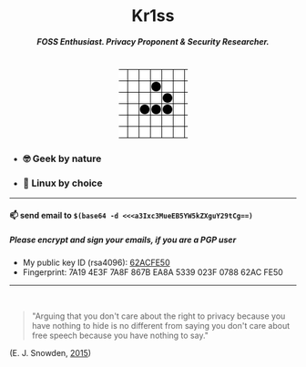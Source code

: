 <center>
  
# Kr1ss

##### FOSS Enthusiast. Privacy Proponent & Security Researcher.

<br>

<img src=https://github.com/Kr1ss-XD/Kr1ss-XD/raw/master/gfx/animated_glider_emblem.gif>

</center>

* ### :nerd_face: Geek by nature
* ### :penguin: Linux by choice

---

#### 📫  send email to `$(base64 -d <<<a3Ixc3MueEB5YW5kZXguY29tCg==)`

##### Please encrypt and sign your emails, if you are a PGP user

- My public key ID (rsa4096): [62ACFE50](https://keys.openpgp.org/vks/v1/by-fingerprint/7A194E3F7A8F867BEA8A5339023F078862ACFE50)
- Fingerprint: 7A19 4E3F 7A8F 867B EA8A  5339 023F 0788 62AC FE50

---

<br>

> "Arguing that you don't care about the right to privacy because you have nothing to hide is no different from saying you don't care about free  speech because you have nothing to say."

  (E. J. Snowden, [2015](https://www.reddit.com/r/IAmA/comments/36ru89/just_days_left_to_kill_mass_surveillance_under/crglgh2/))
